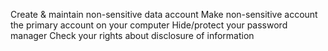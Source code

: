 Create & maintain non-sensitive data account Make non-sensitive account
the primary account on your computer Hide/protect your password manager
Check your rights about disclosure of information
